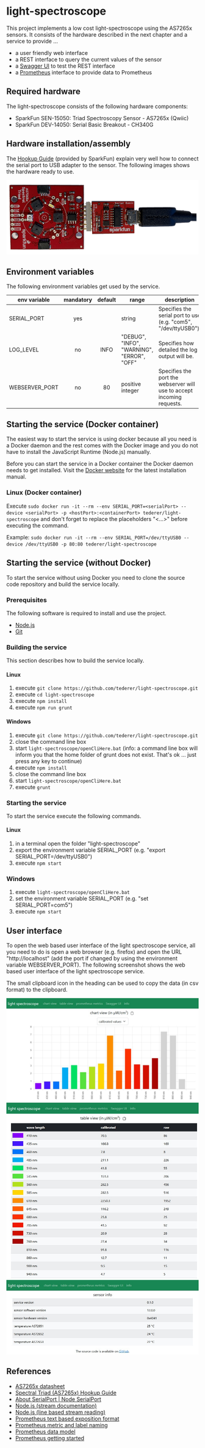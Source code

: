 # light-spectroscope

This project implements a low cost light-spectroscope using the AS7265x sensors. It consists of the hardware described in the next chapter and a service to provide ...

* a user friendly web interface
* a REST interface to query the current values of the sensor
* a [Swagger UI](https://swagger.io/tools/swagger-ui/) to test the REST interface
* a [Prometheus](https://prometheus.io) interface to provide data to Prometheus

## Required hardware

The light-spectroscope consists of the following hardware components:

* SparkFun SEN-15050: Triad Spectroscopy Sensor - AS7265x (Qwiic)
* SparkFun DEV-14050: Serial Basic Breakout - CH340G

## Hardware installation/assembly

The [Hookup Guide](https://learn.sparkfun.com/tutorials/spectral-triad-as7265x-hookup-guide) (provided by SparkFun) explain very well how to connect the serial port to USB adapter to the sensor. The following images shows the hardware ready to use. 

![hardware](images/light-spectroscope_hardware.png)

## Environment variables 

The following environment variables get used by the service.

| env variable         | mandatory |default | range  | description  |
| -------------------- | :-------: | :----: | ------ | ----------- |
| SERIAL_PORT          | yes       |        | string | Specifies the serial port to use (e.g. "com5", "/dev/ttyUSB0").|
| LOG_LEVEL            | no        | INFO   | "DEBUG", "INFO", "WARNING", "ERROR", "OFF" | Specifies how detailed the log output will be.|
| WEBSERVER_PORT       | no        | 80     | positive integer | Specifies the port the webserver will use to accept incoming requests.|

## Starting the service (Docker container)

The easiest way to start the service is using docker because all you need is a Docker daemon and the rest comes with the Docker image and you do not have to install the JavaScript Runtime (Node.js) manually.

Before you can start the service in a Docker container the Docker daemon needs to get installed. Visit the [Docker website](https://www.docker.com/) for the latest installation manual.

### Linux (Docker container)

Execute `sudo docker run -it --rm --env SERIAL_PORT=<serialPort> --device <serialPort> -p <hostPort>:<containerPort> tederer/light-spectroscope` and don't forget to replace the placeholders "<...>" before executing the command.

Example: `sudo docker run -it --rm --env SERIAL_PORT=/dev/ttyUSB0 --device /dev/ttyUSB0 -p 80:80 tederer/light-spectroscope`

## Starting the service (without Docker)

To start the service without using Docker you need to clone the source code repository and build the service locally.

### Prerequisites

The following software is required to install and use the project.

* [Node.js](https://nodejs.org/en/download/)
* [Git](https://git-scm.com/download/win)


### Building the service

This section describes how to build the service locally.

#### Linux
1. execute `git clone https://github.com/tederer/light-spectroscope.git`
2. execute `cd light-spectroscope`
3. execute `npm install`
4. execute `npm run grunt`

#### Windows
1. execute `git clone https://github.com/tederer/light-spectroscope.git`
2. close the command line box
3. start `light-spectroscope/openCliHere.bat` (info: a command line box will inform you that the home folder of grunt does not exist. That's ok ... just press any key to continue)
4. execute `npm install`
5. close the command line box
6. start `light-spectroscope/openCliHere.bat`
7. execute `grunt`

### Starting the service

To start the service execute the following commands.

#### Linux

1. in a terminal open the folder "light-spectroscope"
2. export the environment variable SERIAL_PORT (e.g. "export SERIAL_PORT=/dev/ttyUSB0")
3. execute `npm start`

### Windows

1. execute `light-spectroscope/openCliHere.bat`
2. set the environment variable SERIAL_PORT (e.g. "set SERIAL_PORT=com5")
3. execute `npm start`

## User interface

To open the web based user interface of the light spectroscope service, all you need to do is open a web browser (e.g. firefox) and open the URL "http://localhost" (add the port if changed by using the environment variable WEBSERVER_PORT). The following screenshot shows the web based user interface of the light spectroscope service.

The small clipboard icon in the heading can be used to copy the data (in csv format) to the clipboard.

![chartView](images/userInterface_chartView.jpg)
![hartableView](images/userInterface_tableView.jpg)
![info](images/userInterface_info.jpg)

## References

* [AS7265x datasheet](doc/AS7265x_Datasheet.pdf)
* [Spectral Triad (AS7265x) Hookup Guide ](https://learn.sparkfun.com/tutorials/spectral-triad-as7265x-hookup-guide)
* [About SerialPort | Node SerialPort](https://serialport.io/docs/)
* [Node.js (stream documentation)](https://nodejs.org/api/stream.html#stream)
* [Node.js (line based stream reading)](https://nodejs.org/api/readline.html#readline)
* [Prometheus text based exposition format](https://prometheus.io/docs/instrumenting/exposition_formats/)
* [Prometheus metric and label naming](https://prometheus.io/docs/practices/naming/)
* [Prometheus data model](https://prometheus.io/docs/concepts/data_model/)
* [Prometheus getting started](https://prometheus.io/docs/prometheus/latest/getting_started/)